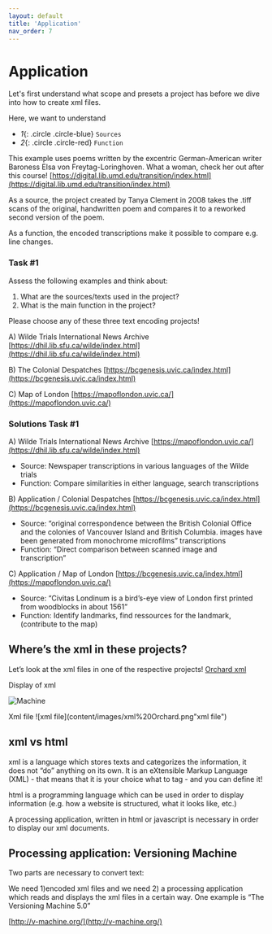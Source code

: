```yaml
---
layout: default
title: 'Application'
nav_order: 7
---
```

# Application


Let's first understand what scope and presets a project has before we dive into how to create xml files. 

Here, we want to understand 

* *1*{: .circle .circle-blue} `Sources`
* *2*{: .circle .circle-red} `Function`

This example uses poems written by the excentric German-American writer Baroness Elsa von Freytag-Loringhoven. What a woman, check her out after this course!
[https://digital.lib.umd.edu/transition/index.html](https://digital.lib.umd.edu/transition/index.html)

As a source, the project created by Tanya Clement in 2008 takes the .tiff scans of the original, handwritten poem and compares it to a reworked second version of the poem. 

As a function, the encoded transcriptions make it possible to compare e.g. line changes. 

### **Task #1**

Assess the following examples and think about:

1) What are the sources/texts used in the project?
2) What is the main function in the project? 

Please choose any of these three text encoding projects!

A) Wilde Trials International News Archive [https://dhil.lib.sfu.ca/wilde/index.html](https://dhil.lib.sfu.ca/wilde/index.html)

B) The Colonial Despatches 
[https://bcgenesis.uvic.ca/index.html](https://bcgenesis.uvic.ca/index.html)

C) Map of London
[https://mapoflondon.uvic.ca/](https://mapoflondon.uvic.ca/)


### **Solutions Task #1**
A)
Wilde Trials International News Archive 
[https://mapoflondon.uvic.ca/](https://dhil.lib.sfu.ca/wilde/index.html)

- Source: Newspaper transcriptions in various languages of the Wilde trials
- Function: Compare similarities in either language, search transcriptions

B)
Application / Colonial Despatches
[https://bcgenesis.uvic.ca/index.html](https://bcgenesis.uvic.ca/index.html)
- Source: “original correspondence between the British Colonial Office and the colonies of Vancouver Island and British Columbia. images have been generated from monochrome microfilms”
transcriptions
- Function: “Direct comparison between scanned image and transcription”

C) 
Application / Map of London
[https://bcgenesis.uvic.ca/index.html](https://mapoflondon.uvic.ca/)
- Source: “Civitas Londinum is a bird’s-eye view of London first printed from woodblocks in about 1561” 
- Function: Identify landmarks, find ressources for the landmark, (contribute to the map)

## **Where’s the xml in these projects?**

Let’s look at the xml files in one of the respective projects! 
[Orchard xml](http://v-machine.org/samples/orchardFarming.xml)

Display of xml

![Machine](content/images/machine%20Orchard.png"Machine")

Xml file
![xml file](content/images/xml%20Orchard.png"xml file")


## **xml vs html**
xml is a language which stores texts and categorizes the information, it does not “do” anything on its own. 
It is an eXtensible Markup Language (XML) - that means that it is your choice what to tag - and you can define it!


html is a programming language which can be used in order to display information (e.g. how a website is structured, what it looks like, etc.)


A processing application, written in html or javascript is necessary in order to display our xml documents.

## **Processing application: Versioning Machine**

Two parts are necessary to convert text:

We need 1)encoded xml files and we need 2) a processing application which reads and displays the xml files in a certain way. 
One example is “The Versioning Machine 5.0”

[http://v-machine.org/](http://v-machine.org/)




